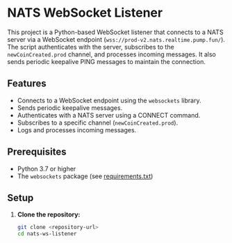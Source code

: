 # NATS WebSocket Listener

This project is a Python-based WebSocket listener that connects to a NATS server via a WebSocket endpoint (`wss://prod-v2.nats.realtime.pump.fun/`). The script authenticates with the server, subscribes to the `newCoinCreated.prod` channel, and processes incoming messages. It also sends periodic keepalive PING messages to maintain the connection.

## Features

- Connects to a WebSocket endpoint using the `websockets` library.
- Sends periodic keepalive messages.
- Authenticates with a NATS server using a CONNECT command.
- Subscribes to a specific channel (`newCoinCreated.prod`).
- Logs and processes incoming messages.

## Prerequisites

- Python 3.7 or higher
- The `websockets` package (see [requirements.txt](requirements.txt))

## Setup

1. **Clone the repository:**
   ```bash
   git clone <repository-url>
   cd nats-ws-listener

